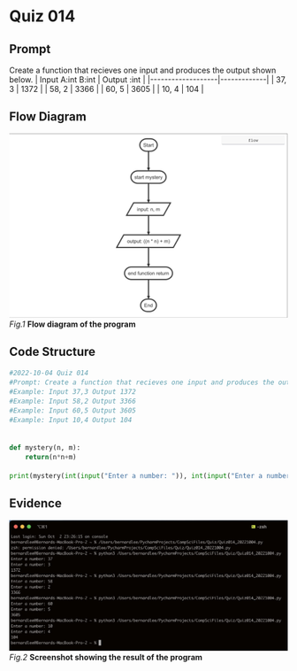 # Quiz 014

## Prompt
Create a function that recieves one input and produces the output shown below.
| Input A:int B:int | Output :int |
|-------------------|-------------|
| 37, 3             | 1372        |
| 58, 2             | 3366        |
| 60, 5             | 3605        |
| 10, 4             | 104         |
## Flow Diagram
![](Quiz014_FlowDiagram.jpg)
*Fig.1* **Flow diagram of the program**
## Code Structure 
```.py
#2022-10-04 Quiz 014
#Prompt: Create a function that recieves one input and produces the output shown below.
#Example: Input 37,3 Output 1372
#Example: Input 58,2 Output 3366
#Example: Input 60,5 Output 3605
#Example: Input 10,4 Output 104


def mystery(n, m):
    return(n*n+m)

print(mystery(int(input("Enter a number: ")), int(input("Enter a number: "))))
```

## Evidence
![](Quiz014_Evidence.jpg)
*Fig.2* **Screenshot showing the result of the program**

